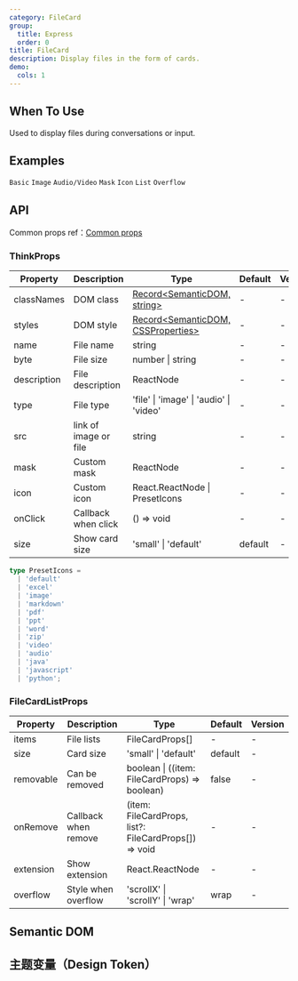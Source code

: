 ```yaml
---
category: FileCard
group:
  title: Express
  order: 0
title: FileCard
description: Display files in the form of cards.
demo:
  cols: 1
---
```


## When To Use

Used to display files during conversations or input.

## Examples

<!-- prettier-ignore -->
<code src="./demo/basic.tsx">Basic</code>
<code src="./demo/image.tsx">Image</code>
<code src="./demo/audio.tsx">Audio/Video</code>
<code src="./demo/mask.tsx">Mask</code>
<code src="./demo/icon.tsx">Icon</code>
<code src="./demo/list.tsx">List</code>
<code src="./demo/overflow.tsx">Overflow</code>

## API

Common props ref：[Common props](/docs/react/common-props)

### ThinkProps

| Property | Description | Type | Default | Version |
| --- | --- | --- | --- | --- |
| classNames | DOM class | [Record<SemanticDOM, string>](#semantic-dom) | - | - |
| styles | DOM style | [Record<SemanticDOM, CSSProperties>](#semantic-dom) | - | - |
| name | File name | string | - | - |
| byte | File size | number \| string | - | - |
| description | File description | ReactNode | - | - |
| type | File type | 'file' \| 'image' \| 'audio' \| 'video' | - | - |
| src | link of image or file | string | - | - |
| mask | Custom mask | ReactNode | - | - |
| icon | Custom icon | React.ReactNode \| PresetIcons | - | - |
| onClick | Callback when click | () => void | - | - |
| size | Show card size | 'small' \| 'default' | default | - |

```typescript
type PresetIcons =
  | 'default'
  | 'excel'
  | 'image'
  | 'markdown'
  | 'pdf'
  | 'ppt'
  | 'word'
  | 'zip'
  | 'video'
  | 'audio'
  | 'java'
  | 'javascript'
  | 'python';
```

### FileCardListProps

| Property | Description | Type | Default | Version |
| --- | --- | --- | --- | --- |
| items | File lists | FileCardProps[] | - | - |
| size | Card size | 'small' \| 'default' | default | - |
| removable | Can be removed | boolean \| ((item: FileCardProps) => boolean) | false | - |
| onRemove | Callback when remove | (item: FileCardProps, list?: FileCardProps[]) => void | - | - |
| extension | Show extension | React.ReactNode | - | - |
| overflow  | Style when overflow | 'scrollX' \| 'scrollY' \| 'wrap' | wrap | - |

## Semantic DOM

<code src="./demo/_semantic.tsx" simplify="true"></code>

## 主题变量（Design Token）

<ComponentTokenTable component="FileCard"></ComponentTokenTable>
